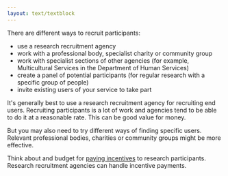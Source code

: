 ```yaml
---
layout: text/textblock
---
```


There are different ways to recruit participants:
- use a research recruitment agency
- work with a professional body, specialist charity or community group
- work with specialist sections of other agencies (for example, Multicultural Services in the Department of Human Services)
- create a panel of potential participants (for regular research with a specific group of people)
- invite existing users of your service to take part

It's generally best to use a research recruitment agency for recruiting end users. Recruiting participants is a lot of work and agencies tend to be able to do it at a reasonable rate. This can be good value for money.

But you may also need to try different ways of finding specific users. Relevant professional bodies, charities or community groups might be more effective.

Think about and budget for [paying incentives](/user-research/paying-incentives/) to research participants. Research recruitment agencies can handle incentive payments.
